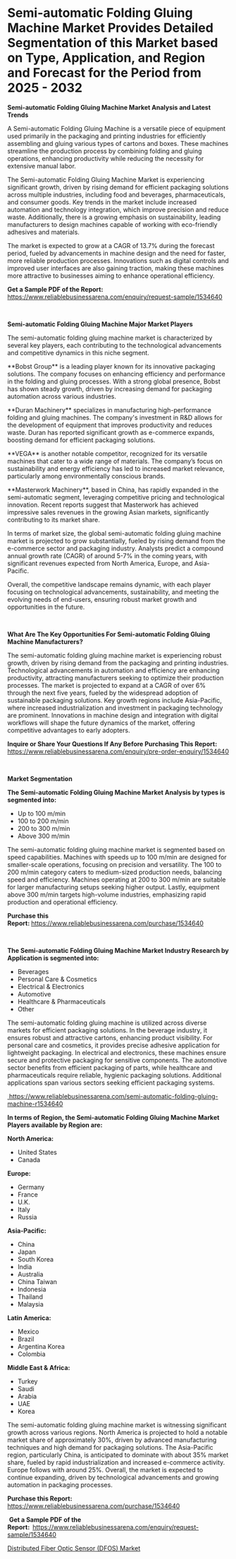 <p><h1>Semi-automatic Folding Gluing Machine Market Provides Detailed Segmentation of this Market based on Type, Application, and Region and Forecast for the Period from 2025 - 2032</h1></p><p><strong>Semi-automatic Folding Gluing Machine Market Analysis and Latest Trends</strong></p>
<p><p>A Semi-automatic Folding Gluing Machine is a versatile piece of equipment used primarily in the packaging and printing industries for efficiently assembling and gluing various types of cartons and boxes. These machines streamline the production process by combining folding and gluing operations, enhancing productivity while reducing the necessity for extensive manual labor.</p><p>The Semi-automatic Folding Gluing Machine Market is experiencing significant growth, driven by rising demand for efficient packaging solutions across multiple industries, including food and beverages, pharmaceuticals, and consumer goods. Key trends in the market include increased automation and technology integration, which improve precision and reduce waste. Additionally, there is a growing emphasis on sustainability, leading manufacturers to design machines capable of working with eco-friendly adhesives and materials. </p><p>The market is expected to grow at a CAGR of 13.7% during the forecast period, fueled by advancements in machine design and the need for faster, more reliable production processes. Innovations such as digital controls and improved user interfaces are also gaining traction, making these machines more attractive to businesses aiming to enhance operational efficiency.</p></p>
<p><strong>Get a Sample PDF of the Report:&nbsp;</strong> <a href="https://www.reliablebusinessarena.com/enquiry/request-sample/1534640?utm_campaign=2632&utm_medium=2&utm_source=Github&utm_content=ia&utm_term=11042025&utm_id=semi-automatic-folding-gluing-machine">https://www.reliablebusinessarena.com/enquiry/request-sample/1534640</a></p>
<p>&nbsp;</p>
<p><strong>Semi-automatic Folding Gluing Machine Major Market Players</strong></p>
<p><p>The semi-automatic folding gluing machine market is characterized by several key players, each contributing to the technological advancements and competitive dynamics in this niche segment.</p><p>**Bobst Group** is a leading player known for its innovative packaging solutions. The company focuses on enhancing efficiency and performance in the folding and gluing processes. With a strong global presence, Bobst has shown steady growth, driven by increasing demand for packaging automation across various industries.</p><p>**Duran Machinery** specializes in manufacturing high-performance folding and gluing machines. The company's investment in R&D allows for the development of equipment that improves productivity and reduces waste. Duran has reported significant growth as e-commerce expands, boosting demand for efficient packaging solutions.</p><p>**VEGA** is another notable competitor, recognized for its versatile machines that cater to a wide range of materials. The company’s focus on sustainability and energy efficiency has led to increased market relevance, particularly among environmentally conscious brands.</p><p>**Masterwork Machinery**, based in China, has rapidly expanded in the semi-automatic segment, leveraging competitive pricing and technological innovation. Recent reports suggest that Masterwork has achieved impressive sales revenues in the growing Asian markets, significantly contributing to its market share.</p><p>In terms of market size, the global semi-automatic folding gluing machine market is projected to grow substantially, fueled by rising demand from the e-commerce sector and packaging industry. Analysts predict a compound annual growth rate (CAGR) of around 5-7% in the coming years, with significant revenues expected from North America, Europe, and Asia-Pacific.</p><p>Overall, the competitive landscape remains dynamic, with each player focusing on technological advancements, sustainability, and meeting the evolving needs of end-users, ensuring robust market growth and opportunities in the future.</p></p>
<p>&nbsp;</p>
<p><strong>What Are The Key Opportunities For Semi-automatic Folding Gluing Machine Manufacturers?</strong></p>
<p><p>The semi-automatic folding gluing machine market is experiencing robust growth, driven by rising demand from the packaging and printing industries. Technological advancements in automation and efficiency are enhancing productivity, attracting manufacturers seeking to optimize their production processes. The market is projected to expand at a CAGR of over 6% through the next five years, fueled by the widespread adoption of sustainable packaging solutions. Key growth regions include Asia-Pacific, where increased industrialization and investment in packaging technology are prominent. Innovations in machine design and integration with digital workflows will shape the future dynamics of the market, offering competitive advantages to early adopters.</p></p>
<p><strong>Inquire or Share Your Questions If Any Before Purchasing This Report:</strong> <a href="https://www.reliablebusinessarena.com/enquiry/pre-order-enquiry/1534640?utm_campaign=2632&utm_medium=2&utm_source=Github&utm_content=ia&utm_term=11042025&utm_id=semi-automatic-folding-gluing-machine">https://www.reliablebusinessarena.com/enquiry/pre-order-enquiry/1534640</a></p>
<p>&nbsp;</p>
<p><strong>Market Segmentation</strong></p>
<p><strong>The Semi-automatic Folding Gluing Machine Market Analysis by types is segmented into:</strong></p>
<p><ul><li>Up to 100 m/min</li><li>100 to 200 m/min</li><li>200 to 300 m/min</li><li>Above 300 m/min</li></ul></p>
<p><p>The semi-automatic folding gluing machine market is segmented based on speed capabilities. Machines with speeds up to 100 m/min are designed for smaller-scale operations, focusing on precision and versatility. The 100 to 200 m/min category caters to medium-sized production needs, balancing speed and efficiency. Machines operating at 200 to 300 m/min are suitable for larger manufacturing setups seeking higher output. Lastly, equipment above 300 m/min targets high-volume industries, emphasizing rapid production and operational efficiency.</p></p>
<p><strong>Purchase this Report:&nbsp;</strong><a href="https://www.reliablebusinessarena.com/purchase/1534640?utm_campaign=2632&utm_medium=2&utm_source=Github&utm_content=ia&utm_term=11042025&utm_id=semi-automatic-folding-gluing-machine">https://www.reliablebusinessarena.com/purchase/1534640</a></p>
<p>&nbsp;</p>
<p><strong>The Semi-automatic Folding Gluing Machine Market Industry Research by Application is segmented into:</strong></p>
<p><ul><li>Beverages</li><li>Personal Care & Cosmetics</li><li>Electrical & Electronics</li><li>Automotive</li><li>Healthcare & Pharmaceuticals</li><li>Other</li></ul></p>
<p><p>The semi-automatic folding gluing machine is utilized across diverse markets for efficient packaging solutions. In the beverage industry, it ensures robust and attractive cartons, enhancing product visibility. For personal care and cosmetics, it provides precise adhesive application for lightweight packaging. In electrical and electronics, these machines ensure secure and protective packaging for sensitive components. The automotive sector benefits from efficient packaging of parts, while healthcare and pharmaceuticals require reliable, hygienic packaging solutions. Additional applications span various sectors seeking efficient packaging systems.</p></p>
<p><a href="https://www.reliablebusinessarena.com/semi-automatic-folding-gluing-machine-r1534640?utm_campaign=2632&utm_medium=2&utm_source=Github&utm_content=ia&utm_term=11042025&utm_id=semi-automatic-folding-gluing-machine">&nbsp;https://www.reliablebusinessarena.com/semi-automatic-folding-gluing-machine-r1534640</a></p>
<p><strong>In terms of Region, the Semi-automatic Folding Gluing Machine Market Players available by Region are:</strong></p>
<p>
    <p> <strong> North America: </strong>
        <ul>
            <li>United States</li>
            <li>Canada</li>
        </ul>
        </p> 
    <p> <strong> Europe: </strong>
        <ul>
            <li>Germany</li>
            <li>France</li>
            <li>U.K.</li>
            <li>Italy</li>
            <li>Russia</li>
        </ul>
        </p> 
    <p> <strong> Asia-Pacific: </strong>
        <ul>
            <li>China</li>
            <li>Japan</li>
            <li>South Korea</li>
            <li>India</li>
            <li>Australia</li>
            <li>China Taiwan</li>
            <li>Indonesia</li>
            <li>Thailand</li>
            <li>Malaysia</li>
        </ul>
        </p> 
    <p> <strong> Latin America: </strong>
        <ul>
            <li>Mexico</li>
            <li>Brazil</li>
            <li>Argentina Korea</li>
            <li>Colombia</li>
        </ul>
        </p> 
    <p> <strong> Middle East & Africa: </strong>
        <ul>
            <li>Turkey</li>
            <li>Saudi</li>
            <li>Arabia</li>
            <li>UAE</li>
            <li>Korea</li>
        </ul>
    </p>
    </p>
<p><p>The semi-automatic folding gluing machine market is witnessing significant growth across various regions. North America is projected to hold a notable market share of approximately 30%, driven by advanced manufacturing techniques and high demand for packaging solutions. The Asia-Pacific region, particularly China, is anticipated to dominate with about 35% market share, fueled by rapid industrialization and increased e-commerce activity. Europe follows with around 25%. Overall, the market is expected to continue expanding, driven by technological advancements and growing automation in packaging processes.</p></p>
<p><strong>Purchase this Report: </strong><a href="https://www.reliablebusinessarena.com/purchase/1534640?utm_campaign=2632&utm_medium=2&utm_source=Github&utm_content=ia&utm_term=11042025&utm_id=semi-automatic-folding-gluing-machine">https://www.reliablebusinessarena.com/purchase/1534640</a></p>
<p>&nbsp;<strong>Get a Sample PDF of the Report:&nbsp;&nbsp;</strong><a href="https://www.reliablebusinessarena.com/enquiry/request-sample/1534640?utm_campaign=2632&utm_medium=2&utm_source=Github&utm_content=ia&utm_term=11042025&utm_id=semi-automatic-folding-gluing-machine">https://www.reliablebusinessarena.com/enquiry/request-sample/1534640</a></p>
<p><strong></strong></p>
<p><p><a href="https://github.com/osamhcombre/Market-Research-Report-List-1/blob/main/distributed-fiber-optic-sensor-dfos-market.md?utm_campaign=2632&utm_medium=2&utm_source=Github&utm_content=ia&utm_term=11042025&utm_id=semi-automatic-folding-gluing-machine">Distributed Fiber Optic Sensor (DFOS) Market</a></p></p>